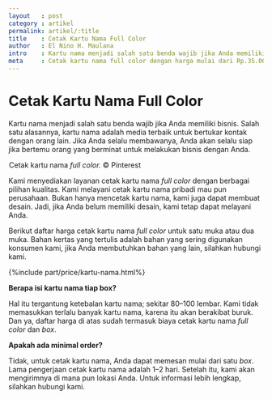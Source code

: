 ```yaml
---
layout   : post
category : artikel
permalink: artikel/:title
title    : Cetak Kartu Nama Full Color
author   : El Nino H. Maulana
intro    : Kartu nama menjadi salah satu benda wajib jika Anda memiliki bisnis. Salah satu alasannya, kartu nama adalah media terbaik untuk bertukar kontak dengan orang lain. Lihat apa yang dapat kami lakukan untuk Anda.
meta     : Cetak kartu nama full color dengan harga mulai dari Rp.35.000,.
---
```


# Cetak Kartu Nama Full Color

Kartu nama menjadi salah satu benda wajib jika Anda memiliki bisnis. Salah satu alasannya, kartu nama adalah media terbaik untuk bertukar kontak dengan orang lain. Jika Anda selalu membawanya, Anda akan selalu siap jika bertemu orang yang berminat untuk melakukan bisnis dengan Anda.

<img src="data:image/png;base64,R0lGODlhAQABAAD/ACwAAAAAAQABAAACADs=" data-src="https://cdn-images-1.medium.com/max/720/1*TxXF-WdfJ40acEbLEtsnSA.jpeg" alt="Cetak Kartu Nama Full Color" title="Cetak Kartu Nama Full Color"><span class="img-caption">Cetak kartu nama <em>full color.</em> &copy; Pinterest</span>

Kami menyediakan layanan cetak kartu nama *full color* dengan berbagai pilihan kualitas. Kami melayani cetak kartu nama pribadi mau pun perusahaan. Bukan hanya mencetak kartu nama, kami juga dapat membuat desain. Jadi, jika Anda belum memiliki desain, kami tetap dapat melayani Anda.

Berikut daftar harga cetak kartu nama *full color* untuk satu muka atau dua muka. Bahan kertas yang tertulis adalah bahan yang sering digunakan konsumen kami, jika Anda membutuhkan bahan yang lain, silahkan hubungi kami.

{%include part/price/kartu-nama.html%}

<p class="shame-clear"><strong>Berapa isi kartu nama tiap box?</strong></p>

Hal itu tergantung ketebalan kartu nama; sekitar 80–100 lembar. Kami tidak memasukkan terlalu banyak kartu nama, karena itu akan berakibat buruk. Dan ya, daftar harga di atas sudah termasuk biaya cetak kartu nama *full color* dan *box*.

**Apakah ada minimal order?**

Tidak, untuk cetak kartu nama, Anda dapat memesan mulai dari satu *box*. Lama pengerjaan cetak kartu nama adalah 1–2 hari. Setelah itu, kami akan mengirimnya di mana pun lokasi Anda. Untuk informasi lebih lengkap, silahkan hubungi kami.
